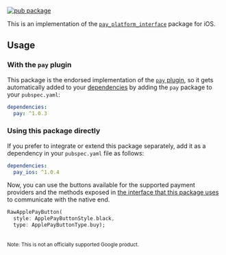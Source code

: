 [![pub package](https://img.shields.io/pub/v/pay_ios.svg)](https://pub.dartlang.org/packages/pay_ios)

This is an implementation of the [`pay_platform_interface`](https://github.com/google-pay/flutter-plugin/tree/main/pay_platform_interface) package for iOS.

## Usage

### With the `pay` plugin

This package is the endorsed implementation of the [`pay` plugin](https://pub.dev/packages/pay), so it gets automatically added to your [dependencies](https://flutter.dev/platform-plugins/) by adding the `pay` package to your `pubspec.yaml`:

```yaml
dependencies:
  pay: ^1.0.3
```
### Using this package directly

If you prefer to integrate or extend this package separately, add it as a dependency in your `pubspec.yaml` file as follows:

```yaml
dependencies:
  pay_ios: ^1.0.4
```

Now, you can use the buttons available for the supported payment providers and the methods exposed in [the interface that this package uses](https://github.com/google-pay/flutter-plugin/tree/main/pay_platform_interface) to communicate with the native end.

```dart
RawApplePayButton(
  style: ApplePayButtonStyle.black,
  type: ApplePayButtonType.buy);
```

<br>
<sup>Note: This is not an officially supported Google product.</sup>
